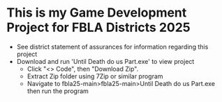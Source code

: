 # This is my Game Development Project for FBLA Districts 2025
- See district statement of assurances for information regarding this project
- Download and run 'Until Death do us Part.exe' to view project
    - Click "<> Code", then "Download Zip".
    - Extract Zip folder using 7Zip or similar program
    - Navigate to fbla25-main>fbla25-main>Until Death do us Part.exe then run the program
